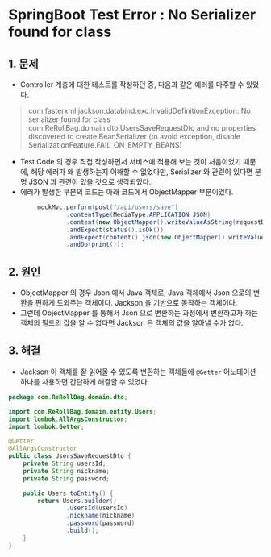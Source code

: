 #  SpringBoot Test Error : No Serializer found for class<br>

## 1. 문제
* Controller 계층에 대한 테스트를 작성하던 중, 다음과 같은 에러를 마주할 수 있었다.
> com.fasterxml.jackson.databind.exc.InvalidDefinitionException: No serializer found for class com.ReRollBag.domain.dto.UsersSaveRequestDto and no properties discovered to create BeanSerializer (to avoid exception, disable SerializationFeature.FAIL_ON_EMPTY_BEANS)

* Test Code 의 경우 직접 작성하면서 서비스에 적용해 보는 것이 처음이었기 때문에, 해당 에러가 왜 발생하는지 이해할 수 없었다만, Serializer 와 관련이 있다면 분명 JSON 과 관련이 있을 것으로 생각되었다.
* 에러가 발생한 부분의 코드는 아래 코드에서 ObjectMapper 부분이었다.
```java
        mockMvc.perform(post("/api/users/save")
                .contentType(MediaType.APPLICATION_JSON)
                .content(new ObjectMapper().writeValueAsString(requestDto)))
                .andExpect(status().isOk())
                .andExpect(content().json(new ObjectMapper().writeValueAsString(responseDto)))
                .andDo(print());
```

## 2. 원인
* ObjectMapper 의 경우 Json 에서 Java 객체로, Java 객체에서 Json 으로의 변환을 편하게 도와주는 객체이다. Jackson 을 기반으로 동작하는 객체이다.
* 그런데 ObjectMapper 를 통해서 Json 으로 변환하는 과정에서 변환하고자 하는 객체의 필드의 값을 알 수 없다면 Jackson 은 객체의 값을 알아낼 수가 없다.

## 3. 해결
* Jackson 이 객체를 잘 읽어올 수 있도록 변환하는 객체들에 `@Getter` 어노테이션 하나를 사용하면 간단하게 해결할 수 있었다.
```java
package com.ReRollBag.domain.dto;

import com.ReRollBag.domain.entity.Users;
import lombok.AllArgsConstructor;
import lombok.Getter;

@Getter
@AllArgsConstructor
public class UsersSaveRequestDto {
    private String usersId;
    private String nickname;
    private String password;

    public Users toEntity() {
        return Users.builder()
                .usersId(usersId)
                .nickname(nickname)
                .password(password)
                .build();
    }
}

```


